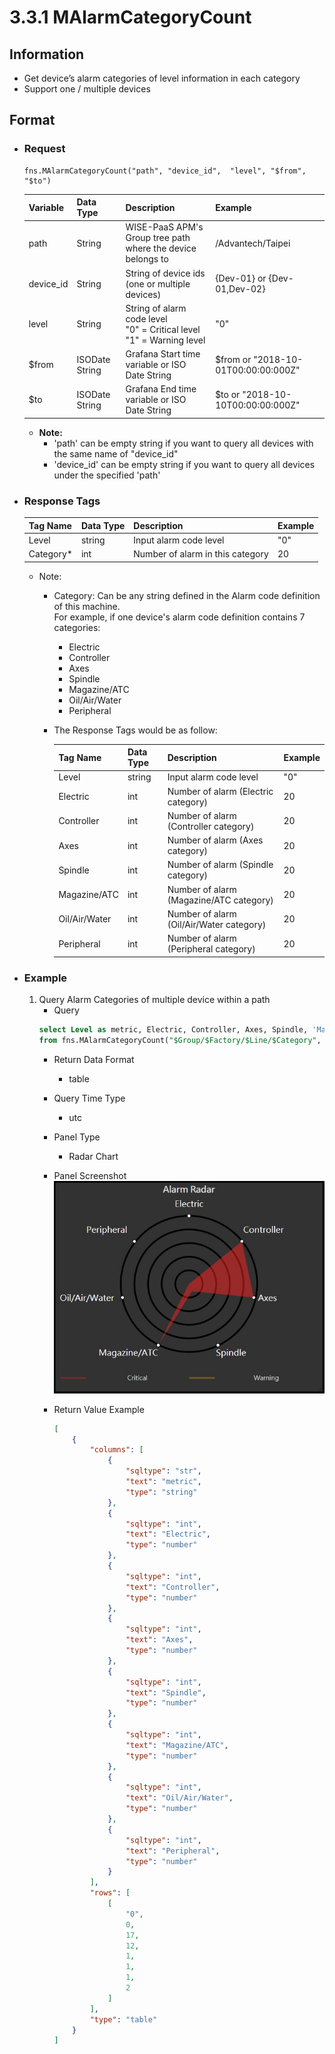 # 3.3.1 MAlarmCategoryCount

## Information

* Get device’s alarm categories of level information in each category
* Support one / multiple devices


## Format

* ### Request

  ```
  fns.MAlarmCategoryCount("path", "device_id",  "level", "$from", "$to")
  ```

  | Variable | Data Type | Description | Example |
  | :--- | :--- | :--- | :---|
  | path | String | WISE-PaaS APM's Group tree path<br>where the device belongs to | /Advantech/Taipei |
  | device_id | String | String of device ids \(one or multiple devices\) | {Dev-01} or {Dev-01,Dev-02} |
  | level | String | String of alarm code level<br>"0" = Critical level<br>"1" = Warning level | "0" |
  | $from | ISODate String | Grafana Start time variable or ISO Date String | $from or "2018-10-01T00:00:00:000Z" |
  | $to | ISODate String | Grafana End time variable or ISO Date String | $to or "2018-10-10T00:00:00:000Z" |

  - **Note:**
    - 'path' can be empty string if you want to query all devices with the same name of "device_id"
    - 'device_id' can be empty string if you want to query all devices under the specified 'path'
  

* ### Response Tags

  | Tag Name | Data Type | Description | Example |
  | :--- | :--- | :--- | :--- |
  | Level | string | Input alarm code level | "0" |
  | Category* | int | Number of alarm in this category | 20 |
  
  - Note:
    - Category: Can be any string defined in the Alarm code definition of this machine.  
      For example, if one device's alarm code definition contains 7 categories:
        - Electric
        - Controller
        - Axes
        - Spindle
        - Magazine/ATC
        - Oil/Air/Water
        - Peripheral
    - The Response Tags would be as follow:

        | Tag Name | Data Type | Description | Example |
        | :--- | :--- | :--- | :--- |
        | Level | string | Input alarm code level | "0" |
        | Electric | int | Number of alarm (Electric category) | 20 |
        | Controller | int | Number of alarm (Controller category) | 20 |
        | Axes | int | Number of alarm (Axes category) | 20 |
        | Spindle | int | Number of alarm (Spindle category)| 20 |
        | Magazine/ATC | int | Number of alarm (Magazine/ATC category) | 20 |
        | Oil/Air/Water | int | Number of alarm (Oil/Air/Water category)| 20 |
        | Peripheral | int | Number of alarm (Peripheral category) | 20 |

* ### Example  
    1. Query Alarm Categories of multiple device within a path
        - Query   
        ``` sql
        select Level as metric, Electric, Controller, Axes, Spindle, 'Magazine/ATC', 'Oil/Air/Water', 'Peripheral'  
        from fns.MAlarmCategoryCount("$Group/$Factory/$Line/$Category", "",  "0", "$from", "$to") 
        ```
        - Return Data Format   
            * table
        - Query Time Type   
            * utc
        - Panel Type   
            * Radar Chart
        - Panel Screenshot      
            ![](/images/3.3.1-MAlarmCategoryCount-Radar.jpg)

        - Return Value Example    
            ``` json
            [
                {
                    "columns": [
                        {
                            "sqltype": "str", 
                            "text": "metric", 
                            "type": "string"
                        }, 
                        {
                            "sqltype": "int", 
                            "text": "Electric", 
                            "type": "number"
                        }, 
                        {
                            "sqltype": "int", 
                            "text": "Controller", 
                            "type": "number"
                        }, 
                        {
                            "sqltype": "int", 
                            "text": "Axes", 
                            "type": "number"
                        }, 
                        {
                            "sqltype": "int", 
                            "text": "Spindle", 
                            "type": "number"
                        }, 
                        {
                            "sqltype": "int", 
                            "text": "Magazine/ATC", 
                            "type": "number"
                        }, 
                        {
                            "sqltype": "int", 
                            "text": "Oil/Air/Water", 
                            "type": "number"
                        }, 
                        {
                            "sqltype": "int", 
                            "text": "Peripheral", 
                            "type": "number"
                        }
                    ], 
                    "rows": [
                        [
                            "0", 
                            0, 
                            17, 
                            12, 
                            1, 
                            1, 
                            1, 
                            2
                        ]
                    ], 
                    "type": "table"
                }
            ]

            ```
